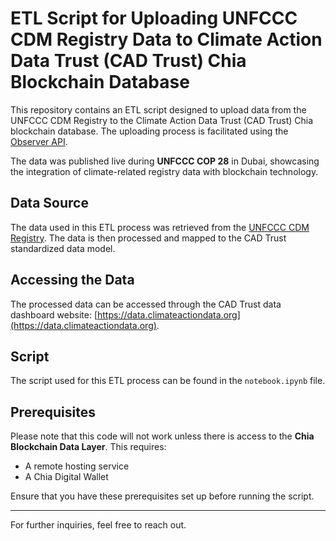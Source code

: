 # ETL Script for Uploading UNFCCC CDM Registry Data to Climate Action Data Trust (CAD Trust) Chia Blockchain Database

This repository contains an ETL script designed to upload data from the UNFCCC CDM Registry to the Climate Action Data Trust (CAD Trust) Chia blockchain database. The uploading process is facilitated using the [Observer API](https://observer.climateactiondata.org/v1).

The data was published live during **UNFCCC COP 28** in Dubai, showcasing the integration of climate-related registry data with blockchain technology.

## Data Source

The data used in this ETL process was retrieved from the [UNFCCC CDM Registry](https://cdm.unfccc.int/Registry/index.html). The data is then processed and mapped to the CAD Trust standardized data model.

## Accessing the Data

The processed data can be accessed through the CAD Trust data dashboard website: [https://data.climateactiondata.org](https://data.climateactiondata.org).

## Script

The script used for this ETL process can be found in the `notebook.ipynb` file. 

## Prerequisites

Please note that this code will not work unless there is access to the **Chia Blockchain Data Layer**. This requires:

- A remote hosting service
- A Chia Digital Wallet

Ensure that you have these prerequisites set up before running the script.

---

For further inquiries, feel free to reach out.
